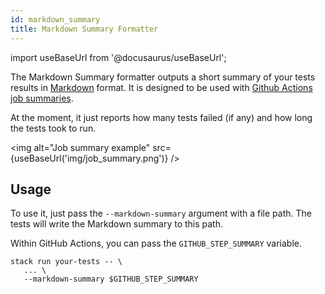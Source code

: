 ```yaml
---
id: markdown_summary
title: Markdown Summary Formatter
---
```


import useBaseUrl from '@docusaurus/useBaseUrl';

The Markdown Summary formatter outputs a short summary of your tests results in [Markdown](https://daringfireball.net/projects/markdown/) format. It is designed to be used with [Github Actions job summaries](https://docs.github.com/en/actions/using-workflows/workflow-commands-for-github-actions#adding-a-job-summary).

At the moment, it just reports how many tests failed (if any) and how long the tests took to run.

<img alt="Job summary example" src={useBaseUrl('img/job_summary.png')} />

## Usage

To use it, just pass the `--markdown-summary` argument with a file path. The tests will write the Markdown summary to this path.

Within GitHub Actions, you can pass the `GITHUB_STEP_SUMMARY` variable.

```shell
stack run your-tests -- \
   ... \
   --markdown-summary $GITHUB_STEP_SUMMARY
```
